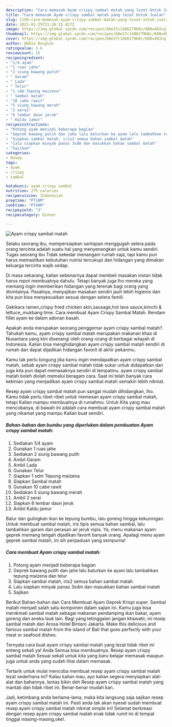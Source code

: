 ```yaml
---
description: "Cara memasak Ayam crispy sambal matah yang lezat Untuk Jualan"
title: "Cara memasak Ayam crispy sambal matah yang lezat Untuk Jualan"
slug: 1199-cara-memasak-ayam-crispy-sambal-matah-yang-lezat-untuk-jualan
date: 2021-01-25T21:26:15.817Z
image: https://img-global.cpcdn.com/recipes/b8e37c1486279b8c/680x482cq70/ayam-crispy-sambal-matah-foto-resep-utama.jpg
thumbnail: https://img-global.cpcdn.com/recipes/b8e37c1486279b8c/680x482cq70/ayam-crispy-sambal-matah-foto-resep-utama.jpg
cover: https://img-global.cpcdn.com/recipes/b8e37c1486279b8c/680x482cq70/ayam-crispy-sambal-matah-foto-resep-utama.jpg
author: Abbie Douglas
ratingvalue: 3.6
reviewcount: 15
recipeingredient:
- "1/4 ayam"
- "1 ruas jahe"
- "2 siung bawang putih"
- " Garam"
- " Lada"
- " Telur"
- "1 sdm Tepung maizena"
- " Sambal matah"
- "10 cabe rawit"
- "5 siung bawang merah"
- "2 serai"
- "6 lembar daun jeruk"
- " Kaldu jamur"
recipeinstructions:
- "Potong ayam menjadi beberapa bagian"
- "Geprek bawang putih dan jahe lalu balurkan ke ayam lalu tambahkan tepung maizena dan telur"
- "Siapkan sambal matah, iris2 semua bahan sambal matah"
- "Lalu siapkan minyak panas 3sdm dan masukkan bahan sambal matah"
- "Sajikan"
categories:
- Resep
tags:
- ayam
- crispy
- sambal

katakunci: ayam crispy sambal 
nutrition: 275 calories
recipecuisine: Indonesian
preptime: "PT18M"
cooktime: "PT48M"
recipeyield: "3"
recipecategory: Dinner

---
```



![Ayam crispy sambal matah](https://img-global.cpcdn.com/recipes/b8e37c1486279b8c/680x482cq70/ayam-crispy-sambal-matah-foto-resep-utama.jpg)

Selaku seorang ibu, mempersiapkan santapan menggugah selera pada orang tercinta adalah suatu hal yang menyenangkan untuk kamu sendiri. Tugas seorang ibu Tidak sekedar menangani rumah saja, tapi kamu pun harus memastikan kebutuhan nutrisi tercukupi dan hidangan yang dimakan keluarga tercinta wajib sedap.

Di masa  sekarang, kalian sebenarnya dapat membeli masakan instan tidak harus repot membuatnya dahulu. Tetapi banyak juga lho mereka yang memang ingin memberikan hidangan yang terenak bagi orang yang dicintainya. Pasalnya, menyajikan masakan sendiri jauh lebih higienis dan kita pun bisa menyesuaikan sesuai dengan selera famili. 

Gekikara ramen,crispy fried chicken skin,sausage,hot lava sauce,kimchi &amp; lettuce,,mukbang time. Cara membuat Ayam Crispy Sambal Matah. Rendam fillet ayam ke dalam adonan basah.

Apakah anda merupakan seorang penggemar ayam crispy sambal matah?. Tahukah kamu, ayam crispy sambal matah merupakan makanan khas di Nusantara yang kini disenangi oleh orang-orang di berbagai wilayah di Indonesia. Kalian bisa menghidangkan ayam crispy sambal matah sendiri di rumah dan dapat dijadikan hidangan favorit di akhir pekanmu.

Kamu tak perlu bingung jika kamu ingin mendapatkan ayam crispy sambal matah, sebab ayam crispy sambal matah tidak sukar untuk didapatkan dan juga kita pun dapat memasaknya sendiri di tempatmu. ayam crispy sambal matah boleh diolah memalui beragam cara. Saat ini telah banyak cara kekinian yang menjadikan ayam crispy sambal matah semakin lebih nikmat.

Resep ayam crispy sambal matah pun sangat mudah dihidangkan, lho. Kamu tidak perlu ribet-ribet untuk memesan ayam crispy sambal matah, tetapi Kalian mampu membuatnya di rumahmu. Untuk Kita yang mau mencobanya, di bawah ini adalah cara membuat ayam crispy sambal matah yang nikamat yang mampu Kalian buat sendiri.

<!--inarticleads1-->

##### Bahan-bahan dan bumbu yang diperlukan dalam pembuatan Ayam crispy sambal matah:

1. Sediakan 1/4 ayam
1. Gunakan 1 ruas jahe
1. Sediakan 2 siung bawang putih
1. Ambil  Garam
1. Ambil  Lada
1. Gunakan  Telur
1. Siapkan 1 sdm Tepung maizena
1. Siapkan  Sambal matah
1. Gunakan 10 cabe rawit
1. Sediakan 5 siung bawang merah
1. Ambil 2 serai
1. Siapkan 6 lembar daun jeruk
1. Ambil  Kaldu jamur


Balur dan gulingkan ikan ke tepung bumbu, lalu goreng hingga kekuningan. Untuk membuat sambal matah, iris tipis semua bahan sambal, lalu tambahkan garam dan perasan air jeruk nipis. Ya, menu makanan ayam geprek memang tengah dijadikan favorit banyak orang. Apalagi menu ayam geprek sambal matah, ini sih perpaduan yang sempurna! 

<!--inarticleads2-->

##### Cara membuat Ayam crispy sambal matah:

1. Potong ayam menjadi beberapa bagian
1. Geprek bawang putih dan jahe lalu balurkan ke ayam lalu tambahkan tepung maizena dan telur
1. Siapkan sambal matah, iris2 semua bahan sambal matah
1. Lalu siapkan minyak panas 3sdm dan masukkan bahan sambal matah
1. Sajikan


Berikut Bahan-bahan dan Cara Membuat Ayam Geprek Krispi super. Sambal matah menjadi salah satu komponen dalam sajian ini. Kamu juga bisa menikmati sambal matah sebagai makanan pendamping ikan bakar, ayam goreng dan aneka lauk lain. Bagi yang tetinggalan jangan khawatir, ini resep sambal matah dari Arosa Hotel Bintaro Jakarta. Make this delicious and famous sambal matah from the island of Bali that goes perfectly with your meat or seafood dishes. 

Ternyata cara buat ayam crispy sambal matah yang lezat tidak ribet ini enteng sekali ya! Anda Semua bisa membuatnya. Resep ayam crispy sambal matah Sesuai sekali untuk kita yang baru belajar memasak maupun juga untuk anda yang sudah lihai dalam memasak.

Tertarik untuk mulai mencoba membuat resep ayam crispy sambal matah lezat sederhana ini? Kalau kalian mau, ayo kalian segera menyiapkan alat-alat dan bahannya, lantas bikin deh Resep ayam crispy sambal matah yang mantab dan tidak ribet ini. Benar-benar mudah kan. 

Jadi, ketimbang anda berlama-lama, maka kita langsung saja sajikan resep ayam crispy sambal matah ini. Pasti anda tak akan nyesel sudah membuat resep ayam crispy sambal matah nikmat simple ini! Selamat berkreasi dengan resep ayam crispy sambal matah enak tidak rumit ini di tempat tinggal masing-masing,oke!.

